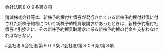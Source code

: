会社法第８０９条第８項

消滅株式会社等は、新株予約権付社債券が発行されている新株予約権付社債に付された新株予約権について新株予約権買取請求があったときは、新株予約権付社債券と引換えに、その新株予約権買取請求に係る新株予約権の代金を支払わなければならない。

#会社法
#会社法/第８０９条
#会社法/第８０９条/第８項

